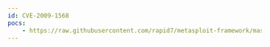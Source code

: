 ```yaml
---
id: CVE-2009-1568
pocs:
    - https://raw.githubusercontent.com/rapid7/metasploit-framework/master/modules/exploits/windows/browser/novelliprint_target_frame.rb
---
```

